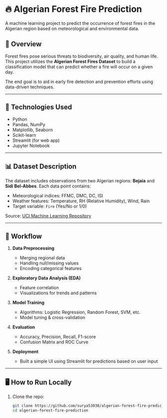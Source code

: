 # 🔥 Algerian Forest Fire Prediction

A machine learning project to predict the occurrence of forest fires in the Algerian region based on meteorological and environmental data.

## 📌 Overview

Forest fires pose serious threats to biodiversity, air quality, and human life. This project utilizes the **Algerian Forest Fires Dataset** to build a classification model that can predict whether a fire will occur on a given day.

The end goal is to aid in early fire detection and prevention efforts using data-driven techniques.

---
## 🧠 Technologies Used

- Python
- Pandas, NumPy
- Matplotlib, Seaborn
- Scikit-learn
- Streamlit (for web app)
- Jupyter Notebook

---

## 📊 Dataset Description

The dataset includes observations from two Algerian regions: **Bejaia** and **Sidi Bel-Abbes**. Each data point contains:

- Meteorological indices: FFMC, DMC, DC, ISI
- Weather features: Temperature, RH (Relative Humidity), Wind, Rain
- Target variable: `Fire` (Yes/No or 1/0)

Source: [UCI Machine Learning Repository](https://archive.ics.uci.edu/ml/datasets/Algerian+Forest+Fires+Dataset+)

---

## 🚀 Workflow

1. **Data Preprocessing**
   - Merging regional data
   - Handling null/missing values
   - Encoding categorical features

2. **Exploratory Data Analysis (EDA)**
   - Feature correlation
   - Visualizations for trends and patterns

3. **Model Training**
   - Algorithms: Logistic Regression, Random Forest, SVM, etc.
   - Model tuning & cross-validation

4. **Evaluation**
   - Accuracy, Precision, Recall, F1-score
   - Confusion Matrix and ROC Curve

5. **Deployment**
   - Built a simple UI using Streamlit for predictions based on user input

---

## 🖥️ How to Run Locally

1. Clone the repo:
   ```bash
   git clone https://github.com/surya53038/algerian-forest-fire-prediction.git
   cd algerian-forest-fire-prediction

